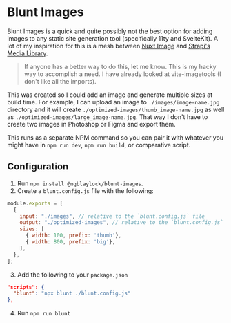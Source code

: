 # Blunt Images

Blunt Images is a quick and quite possibly not the best option for adding images to any static site generation tool (specifically 11ty and SvelteKit). A lot of my inspiration for this is a mesh between [Nuxt Image](https://image.nuxtjs.org/) and [Strapi's Media Library](https://strapi.io/features/media-library). 

> If anyone has a better way to do this, let me know. This is my hacky way to accomplish a need.
> I have already looked at vite-imagetools (I don't like all the imports).

This was created so I could add an image and generate multiple sizes at build time. For example, I can upload an image to `./images/image-name.jpg` directory and it will create `./optimized-images/thumb_image-name.jpg` as well as `./optimized-images/large_image-name.jpg`. That way I don't have to create two images in Photoshop or Figma and export them.

This runs as a separate NPM command so you can pair it with whatever you might have in `npm run dev`, `npm run build`, or comparative script.

## Configuration

1. Run `npm install @ngblaylock/blunt-images`.
2. Create a `blunt.config.js` file with the following:

```js
module.exports = [
  {
    input: "./images", // relative to the `blunt.config.js` file
    output: "./optimized-images", // relative to the `blunt.config.js` file
    sizes: [
      { width: 100, prefix: 'thumb'},
      { width: 800, prefix: 'big'},
    ],
  },
];
```
3. Add the following to your `package.json`

```json
"scripts": {
  "blunt": "npx blunt ./blunt.config.js"
},
```
4. Run `npm run blunt`

